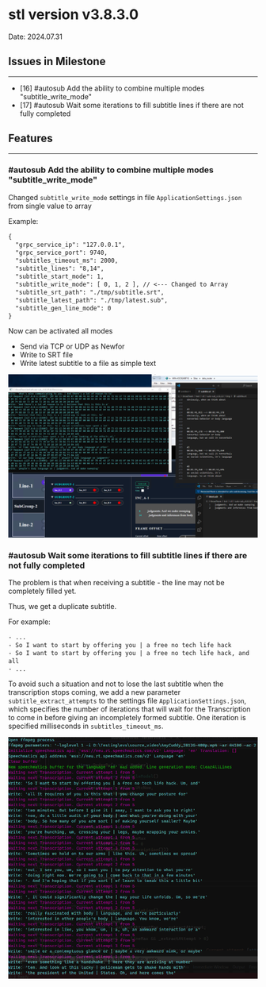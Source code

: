 # stl version v3.8.3.0
Date: 2024.07.31

## Issues in Milestone
---

- [16] #autosub Add the ability to combine multiple modes "subtitle_write_mode"
- [17] #autosub Wait some iterations to fill subtitle lines if there are not fully completed

## Features
---

### #autosub Add the ability to combine multiple modes "subtitle_write_mode"

Changed `subtitle_write_mode` settings in file `ApplicationSettings.json` from single value to array

Example:

```
{
  "grpc_service_ip": "127.0.0.1",
  "grpc_service_port": 9740,
  "subtitles_timeout_ms": 2000,
  "subtitle_lines": "8,14",
  "subtitle_start_mode": 1,
  "subtitle_write_mode": [ 0, 1, 2 ], // <--- Changed to Array
  "subtitle_srt_path": "./tmp/subtitle.srt",
  "subtitle_latest_path": "./tmp/latest.sub",
  "subtitle_gen_line_mode": 0
}
```

Now can be activated all modes 
- Send via TCP or UDP as Newfor
- Write to SRT file
- Write latest subtitle to a file as simple text

![](../attachments/Screenshot_4964.png)

### #autosub Wait some iterations to fill subtitle lines if there are not fully completed

The problem is that when receiving a subtitle - the line may not be completely filled yet.

Thus, we get a duplicate subtitle.

For example:

```
- ...
- So I want to start by offering you | a free no tech life hack
- So I want to start by offering you | a free no tech life hack, and all
- ...
```

To avoid such a situation and not to lose the last subtitle when the transcription stops coming, we add a new parameter `subtitle_extract_attempts` to the settings file `ApplicationSettings.json`, which specifies the number of iterations that will wait for the Transcription to come in before giving an incompletely formed subtitle. One iteration is specified milliseconds in `subtitles_timeout_ms`.

![](../attachments/Screenshot_4967.png)